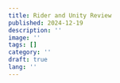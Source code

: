 ```yaml
---
title: Rider and Unity Review
published: 2024-12-19
description: ''
image: ''
tags: []
category: ''
draft: true
lang: ''
---
```

